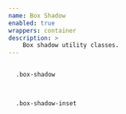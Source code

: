 ```yaml
---
name: Box Shadow
enabled: true
wrappers: container
description: >
    Box shadow utility classes.
---
```


<p class="box-shadow" style="padding: 15px;">
    <code>.box-shadow</code>
</p>

<p class="box-shadow-inset" style="padding: 15px;">
    <code>.box-shadow-inset</code>
</p>
